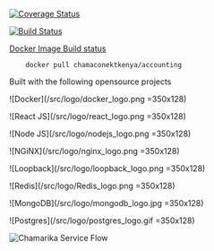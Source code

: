 [![Coverage Status](https://coveralls.io/repos/github/chamaconekt/accounting/badge.svg?branch=master)](https://coveralls.io/github/chamaconekt/accounting?branch=master)

[![Build Status](https://travis-ci.org/chamaconekt/accounting.svg?branch=master)](https://travis-ci.org/chamaconekt/accounting)


[Docker Image Build status](https://hub.docker.com/r/chamaconektkenya/accounting/)

		
		docker pull chamaconektkenya/accounting
		

Built with the following opensource projects

![Docker](/src/logo/docker_logo.png =350x128) 

![React JS](/src/logo/react_logo.png =350x128) 

![Node JS](/src/logo/nodejs_logo.png =350x128) 

![NGiNX](/src/logo/nginx_logo.png =350x128) 

![Loopback](/src/logo/loopback_logo.png =350x128) 

![Redis](/src/logo/Redis_logo.png =350x128) 

![MongoDB](/src/logo/mongodb_logo.jpg =350x128) 

![Postgres](/src/logo/postgres_logo.gif =350x128) 


![Chamarika Service Flow](/client/chamarika.png)